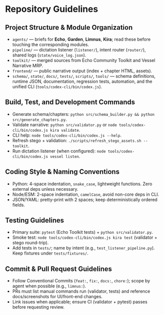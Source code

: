# Repository Guidelines

## Project Structure & Module Organization
- `agents/` — briefs for **Echo**, **Garden**, **Limnus**, **Kira**; read these before touching the corresponding modules.
- `pipeline/` — dictation listener (`listener/`), intent router (`router/`), shared logs (`state/voice_log.json`).
- `toolkit/` — merged sources from Echo Community Toolkit and Vessel Narrative MRP.
- `frontend/` — public narrative output (index + chapter HTML, assets).
- `schema/`, `state/`, `docs/`, `tests/`, `scripts/`, `tools/` — schema definitions, runtime JSON, documentation, regression tests, automation, and the unified CLI (`tools/codex-cli/bin/codex.js`).

## Build, Test, and Development Commands
- Generate schema/chapters: `python src/schema_builder.py && python src/generate_chapters.py`.
- Validate narrative: `python src/validator.py` or `node tools/codex-cli/bin/codex.js kira validate`.
- CLI help: `node tools/codex-cli/bin/codex.js --help`.
- Refresh stego + validation: `./scripts/refresh_stego_assets.sh --toolkit`.
- Run dictation listener (when configured): `node tools/codex-cli/bin/codex.js vessel listen`.

## Coding Style & Naming Conventions
- Python: 4-space indentation, `snake_case`, lightweight functions. Zero external deps unless necessary.
- Node/ESM: 2-space indentation, `camelCase`, avoid non-core deps in CLI.
- JSON/YAML: pretty-print with 2 spaces; keep deterministically ordered fields.

## Testing Guidelines
- Primary suite: `pytest` (Echo Toolkit tests) + `python src/validator.py`.
- Smoke test: `node tools/codex-cli/bin/codex.js kira test` (validator + stego round-trip).
- Add tests in `tests/`; name by intent (e.g., `test_listener_pipeline.py`). Keep fixtures under `tests/fixtures/`.

## Commit & Pull Request Guidelines
- Follow Conventional Commits (`feat:`, `fix:`, `docs:`, `chore:`); scope by agent when possible (e.g., `limnus:`).
- PRs must list manual commands run (validator, tests) and reference docs/screenshots for UI/front-end changes.
- Link issues when applicable; ensure CI (validator + pytest) passes before requesting review.
